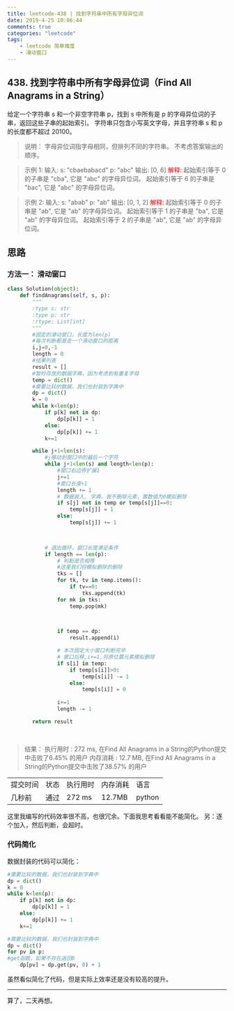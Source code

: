 ```yaml
---
title: leetcode-438 | 找到字符串中所有字母异位词 
date: 2019-4-25 10:06:44
comments: true
categories: "leetcode"
tags: 
    - leetcode 简单难度
    - 滑动窗口
---
```


## 438. 找到字符串中所有字母异位词（Find All Anagrams in a String）

给定一个字符串 s 和一个非空字符串 p，找到 s 中所有是 p 的字母异位词的子串，返回这些子串的起始索引。
字符串只包含小写英文字母，并且字符串 s 和 p 的长度都不超过 20100。

><span>说明：</span>
字母异位词指字母相同，但排列不同的字符串。
不考虑答案输出的顺序。

><span>示例 1:</span>
输入:
s: "cbaebabacd" p: "abc"
输出:
[0, 6]
><span style="color:red;">解释:</span>
起始索引等于 0 的子串是 "cba", 它是 "abc" 的字母异位词。
起始索引等于 6 的子串是 "bac", 它是 "abc" 的字母异位词。

><span>示例 2:</span>
输入:
s: "abab" p: "ab"
输出:
[0, 1, 2]
><span style="color:red;">解释:</span>
起始索引等于 0 的子串是 "ab", 它是 "ab" 的字母异位词。
起始索引等于 1 的子串是 "ba", 它是 "ab" 的字母异位词。
起始索引等于 2 的子串是 "ab", 它是 "ab" 的字母异位词。






## 思路
### 方法一： 滑动窗口


``` python
class Solution(object):
    def findAnagrams(self, s, p):
        """
        :type s: str
        :type p: str
        :rtype: List[int]
        """
        #固定的滑动窗口，长度为len(p)
        #每次判断都是走一个滑动窗口的距离
        i,j=0,-1
        length = 0
        #结果列表
        result = []
        #暂时存放的数据字典，因为考虑到有重复字母
        temp = dict()
        #需要比较的数据，我们也封装到字典中
        dp = dict()
        k = 0
        while k<len(p):
            if p[k] not in dp:
                dp[p[k]] = 1
            else:
                dp[p[k]] += 1
            k+=1

        while j+1<len(s):
            #j移动到窗口中的最后一个字符
            while j+1<len(s) and length<len(p):
                #窗口右边界扩展1
                j+=1
                #窗口长度+1
                length += 1
                # 数据装入, 字典，我不删除元素，置数值为0模拟删除
                if s[j] not in temp or temp[s[j]]==0:
                    temp[s[j]] = 1
                else:
                    temp[s[j]] += 1
                


            # 退出循环，窗口长度满足条件
            if length == len(p):
                # 判断是否相等
                #这里我们将模拟删除的删除
                tks = []
                for tk, tv in temp.items():
                    if tv==0:
                        tks.append(tk)
                for mk in tks:
                    temp.pop(mk)

                

                if temp == dp:
                    result.append(i)

                # 本次固定大小窗口判断完毕
                # 窗口后移,i+=1,将原位置元素模拟删除
                if s[i] in temp:
                    if temp[s[i]]>0:
                        temp[s[i]] -= 1
                    else:
                        temp[s[i]] = 0
                
                i+=1
                length -= 1

        return result
        
        
```

><span>结果：</span>
执行用时 : 272 ms, 在Find All Anagrams in a String的Python提交中击败了6.45% 的用户
内存消耗 : 12.7 MB, 在Find All Anagrams in a String的Python提交中击败了38.57% 的用户
<table><tr><td>提交时间</td><td>状态</td><td>执行用时</td><td>内存消耗</td><td>语言</td></tr><tr><td>几秒前</td><td>通过</td><td>272 ms</td><td>12.7MB</td><td>python</td></tr></table>
这里我编写的代码效率很不高，也很冗余。下面我思考看看能不能简化。
另：逐个加入，然后判断，会超时。

### 代码简化

数据封装的代码可以简化：
```python
#需要比较的数据，我们也封装到字典中
dp = dict()
k = 0
while k<len(p):
    if p[k] not in dp:
        dp[p[k]] = 1
    else:
        dp[p[k]] += 1
    k+=1
```

```python
#需要比较的数据，我们也封装到字典中
dp = dict()
for pv in p:
#get函数，如果不存在返回0
	dp[pv] = dp.get(pv, 0) + 1
```

虽然看似简化了代码，但是实际上效率还是没有较高的提升。

---

算了，二天再想。
